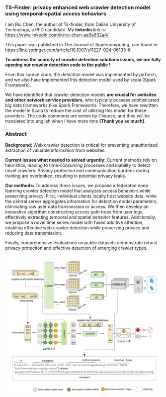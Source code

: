 ### **TS-Finder: privacy enhanced web crawler detection model using temporal–spatial access behaviors**



I am Rui Chen, the author of Ts-finder, from Dalian University of Technology, a PhD candidate. My **linkedin** link is: https://www.linkedin.com/in/rui-chen-aa0a932a4/ 

This paper was published in The Journal of Supercomputing, can found in: https://link.springer.com/article/10.1007/s11227-024-06133-6  

**To address the scarcity of crawler detection solutions issues, we are fully opening our crawler detection code to the public !**



From this source code, the detection model was implemented by pyTorch, and we also have implemented this detection model used by scala (Spark Framework). 

We have identified that crawler detection models **are crucial for websites  and other network service providers**, who typically possess sophisticated big data frameworks (like Spark Framework). Therefore, we have rewritten the model in Scala to reduce the cost of utilizing this model for these providers. The code comments are writen by Chinese, and they will be translated into english when I have more time **[Thank you so much]**. 





### Abstract

**Background:** Web crawler detection is critical for preventing unauthorized extraction of  valuable information from websites. 

**Current issues what needed to solved urgently:** Current methods rely on heuristics,  leading to time-consuming processes and inability to detect novel  crawlers. Privacy protection and communication burdens during training  are overlooked, resulting in potential privacy leaks. 

**Our methods:** To address these  issues, we propose a federated deep learning crawler detection model  that analyzes access behaviors while preserving privacy. First,  individual clients locally host website data, while the central server  aggregates information for detection model parameters, eliminating raw  user data transmission or access. We then develop an innovative  algorithm constructing access path trees from user logs, effectively  extracting temporal and spatial behavior features. Additionally, we  propose a novel time series model with fused additive attention,  enabling effective web crawler detection while preserving privacy and  reducing data transmission. 

Finally, comprehensive evaluations on public datasets demonstrate robust privacy protection and effective detection  of emerging crawler types.

![](image/model-img.png)





  
